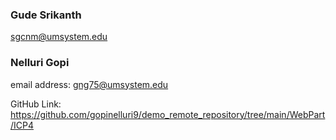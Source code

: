 ### Gude Srikanth

sgcnm@umsystem.edu

### Nelluri Gopi

email address: gng75@umsystem.edu

GitHub Link: https://github.com/gopinelluri9/demo_remote_repository/tree/main/WebPart/ICP4
